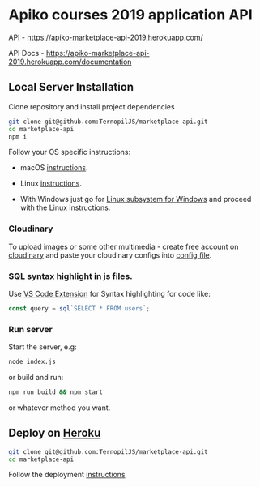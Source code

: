 # Apiko courses 2019 application API

API - https://apiko-marketplace-api-2019.herokuapp.com/

API Docs - https://apiko-marketplace-api-2019.herokuapp.com/documentation

## Local Server Installation

Clone repository and install project dependencies
```bash
git clone git@github.com:TernopilJS/marketplace-api.git
cd marketplace-api
npm i
```

Follow your OS specific instructions:
- macOS [instructions](doc/quickstart.macos.md).

- Linux [instructions](doc/quickstart.linux.md).

- With Windows just go for [Linux subsystem for Windows](https://docs.microsoft.com/en-us/windows/wsl/install-win10) and proceed with the Linux instructions.

### Cloudinary
To upload images or some other multimedia - create free account on [cloudinary](https://cloudinary.com/)
and paste your cloudinary configs into [config file](src/config.js#L13).

### SQL syntax highlight in js files.

Use [VS Code Extension](https://marketplace.visualstudio.com/items?itemName=dgadelha.vscode-sql-template-literal-with-prefixes) for
Syntax highlighting for code like:

```js
const query = sql`SELECT * FROM users`;
```


### Run server
Start the server, e.g:
```bash
node index.js
```
or build and run:
```bash
npm run build && npm start
```
or whatever method you want.

## Deploy on [Heroku](https://dashboard.heroku.com)

```bash
git clone git@github.com:TernopilJS/marketplace-api.git
cd marketplace-api
```
Follow the deployment [instructions](doc/heroku.md)
